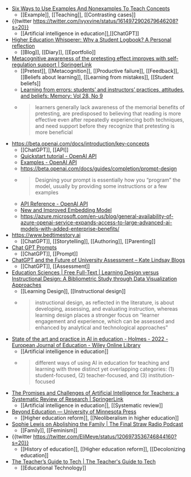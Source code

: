 - [Six Ways to Use Examples And Nonexamples To Teach Concepts](https://theelearningcoach.com/elearning_design/examples-and-nonexamples/)
	- [[Example]], [[Teaching]], [[Contrasting cases]]
- {{twitter https://twitter.com/ivyxvine/status/1614972902679646208?s=20}}
	- [[Artificial intelligence in education]],[[ChatGPT]]
- [Higher Education Whisperer: Why a Student Logbook? A Personal reflection](https://blog.highereducationwhisperer.com/2021/02/why-student-logbook-personal-reflection.html?m=1)
	- [[Blog]], [[Diary]], [[Eportfolio]]
- [Metacognitive awareness of the pretesting effect improves with self-regulation support | SpringerLink](https://link.springer.com/article/10.3758/s13421-022-01392-1)
	- [[Pretest]], [[Metacognition]], [[Productive failure]], [[Feedback]], [[Beliefs about learning]], [[Learning from mistakes]], [[Student beliefs]]
	- [Learning from errors: students’ and instructors’ practices, attitudes, and beliefs: Memory: Vol 28, No 9](https://www.tandfonline.com/doi/abs/10.1080/09658211.2020.1815790?journalCode=pmem20)
	- >learners generally lack awareness of the memorial benefits of pretesting, are predisposed to believing that reading is more effective even after repeatedly experiencing both techniques, and need support before they recognize that pretesting is more beneficial
- https://beta.openai.com/docs/introduction/key-concepts
	- [[ChatGPT]], [[API]]
	- [Quickstart tutorial - OpenAI API](https://beta.openai.com/docs/quickstart)
	- [Examples - OpenAI API](https://beta.openai.com/examples)
	- https://beta.openai.com/docs/guides/completion/prompt-design
	- >Designing your prompt is essentially how you “program” the model, usually by providing some instructions or a few examples
	- [API Reference - OpenAI API](https://beta.openai.com/docs/api-reference)
	- [New and Improved Embedding Model](https://openai.com/blog/new-and-improved-embedding-model/)
	- https://azure.microsoft.com/en-us/blog/general-availability-of-azure-openai-service-expands-access-to-large-advanced-ai-models-with-added-enterprise-benefits/
- https://www.bedtimestory.ai
	- [[ChatGPT]], [[Storytelling]], [[Authoring]], [[Parenting]]
- [Chat GPT Prompts](https://prompto.chat/)
	- [[ChatGPT]], [[Prompt]]
- [ChatGPT and the Future of University Assessment – Kate Lindsay Blogs](https://katelindsayblogs.com/2023/01/16/chatgpt-and-the-future-of-university-assessment/)
	- [[ChatGPT]], [[Assessment]]
- [Education Sciences | Free Full-Text | Learning Design versus Instructional Design: A Bibliometric Study through Data Visualization Approaches](https://www.mdpi.com/2227-7102/12/11/752)
	- [[Learning Design]], [[Instructional design]]
	- >instructional design, as reflected in the literature, is about developing, assessing, and evaluating instruction, whereas learning design places a stronger focus on “learner engagement and experience, which can be assessed and enhanced by analytical and technological approaches”
- [State of the art and practice in AI in education - Holmes - 2022 - European Journal of Education - Wiley Online Library](https://onlinelibrary.wiley.com/doi/10.1111/ejed.12533)
	- [[Artificial intelligence in education]]
	- >different ways of using AI in education for teaching and learning with three distinct yet overlapping categories: (1) student-focused, (2) teacher-focused, and (3) institution-focused
- [The Promises and Challenges of Artificial Intelligence for Teachers: a Systematic Review of Research | SpringerLink](https://link.springer.com/article/10.1007/s11528-022-00715-y)
	- [[Artificial intelligence in education]], [[Systematic review]]
- [Beyond Education — University of Minnesota Press](https://www.upress.umn.edu/book-division/books/beyond-education)
	- [[Higher education reform]], [[Neoliberalism in higher education]]
- [Sophie Lewis on Abolishing the Family | The Final Straw Radio Podcast](https://thefinalstrawradio.noblogs.org/post/2023/01/01/sophie-lewis-on-abolishing-the-family/#AbolishTheFamily)
	- [[Family]], [[Feminism]]
- {{twitter https://twitter.com/EliMeye/status/1206973536746844160?s=20}}
	- [[History of education]], [[Higher education reform]], [[Decolonizing education]]
- [The Teacher’s Guide to Tech | The Teacher's Guide to Tech](https://teachersguidetotech.com/guide/)
	- [[Educational Technology]]